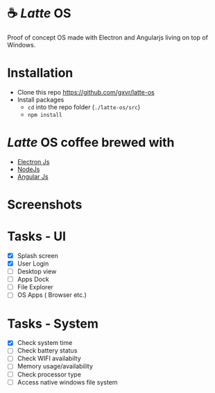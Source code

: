 # ☕ *Latte* OS
 Proof of concept OS made with Electron and Angularjs living on top of Windows. 
 
# Installation
- Clone this repo https://github.com/gxvr/latte-os
- Install packages
    * `cd` into the repo folder (`./latte-os/src`)
    * `npm install` 
    
# *Latte* OS coffee brewed with
* [Electron Js](https://electronjs.org/) 
* [NodeJs](https://nodejs.org/en/) 
* [Angular Js](https://angularjs.org/) 

# Screenshots


# Tasks - UI
- [x] Splash screen
- [x] User Login
- [ ] Desktop view
- [ ] Apps Dock
- [ ] File Explorer
- [ ] OS Apps ( Browser etc.)

# Tasks - System
- [x] Check system time
- [ ] Check battery status
- [ ] Check WIFI availabilty
- [ ] Memory usage/availability
- [ ] Check processor type
- [ ] Access native windows file system

